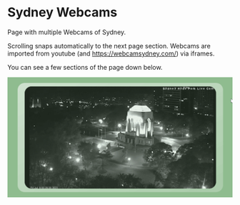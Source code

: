 # Sydney Webcams
Page with multiple Webcams of Sydney. 

Scrolling snaps automatically to the next page section.
Webcams are imported from youtube (and https://webcamsydney.com/) via iframes.


You can see a few sections of the page down below.


![Alt Text](https://github.com/CruseoGithub/sydney_webcams/blob/master/screenshots/screencast.gif)

